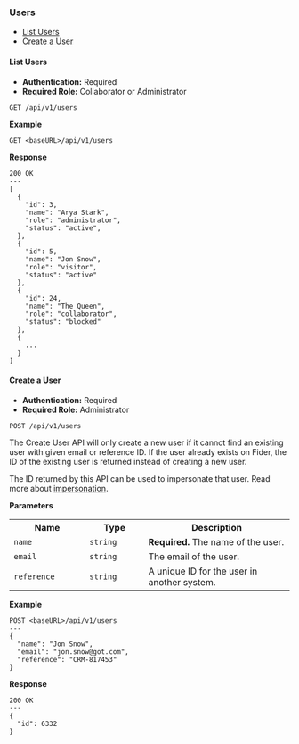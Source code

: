 <h3 id="users">Users</h3>

<ul>
  <li><a href="#list-users">List Users</a></li>
  <li><a href="#create-user">Create a User</a></li>
</ul>

<h4 id="list-users">List Users</h4>

- <strong>Authentication:</strong> Required
- <strong>Required Role:</strong> Collaborator or Administrator

```
GET /api/v1/users
```

<strong>Example</strong>

```
GET <baseURL>/api/v1/users
```

<strong>Response</strong>

```
200 OK
---
[
  {
    "id": 3,
    "name": "Arya Stark",
    "role": "administrator",
    "status": "active",
  },
  {
    "id": 5,
    "name": "Jon Snow",
    "role": "visitor",
    "status": "active"
  },
  {
    "id": 24,
    "name": "The Queen",
    "role": "collaborator",
    "status": "blocked"
  },
  {
    ...
  }
]
```

<h4 id="create-user">Create a User</h4>

- <strong>Authentication:</strong> Required
- <strong>Required Role:</strong> Administrator

```
POST /api/v1/users
```

The Create User API will only create a new user if it cannot find an existing user with given email or reference ID. If the user already exists on Fider, the ID of the existing user is returned instead of creating a new user.

The ID returned by this API can be used to impersonate that user. Read more about <a href="#impersonation">impersonation</a>.

<strong>Parameters</strong>

<table>
  <tr>
    <th width="120">Name</th>
    <th width="90">Type</th>
    <th>Description</th>
  </tr>
  <tr>
    <td><code>name</code></td>
    <td><code>string</code></td>
    <td><strong>Required.</strong> The name of the user.</td>
  </tr>
  <tr>
    <td><code>email</code></td>
    <td><code>string</code></td>
    <td>The email of the user.</td>
  </tr>
  <tr>
    <td><code>reference</code></td>
    <td><code>string</code></td>
    <td>A unique ID for the user in another system.</td>
  </tr>
</table>

<strong>Example</strong>

```
POST <baseURL>/api/v1/users
---
{
  "name": "Jon Snow",
  "email": "jon.snow@got.com",
  "reference": "CRM-817453"
}
```

<strong>Response</strong>

```
200 OK
---
{
  "id": 6332
}
```